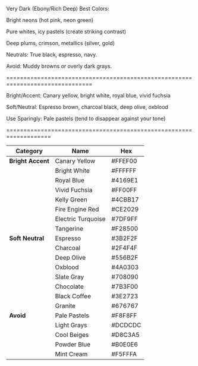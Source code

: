 Very Dark (Ebony/Rich Deep)
Best Colors:

Bright neons (hot pink, neon green)

Pure whites, icy pastels (create striking contrast)

Deep plums, crimson, metallics (silver, gold)

Neutrals: True black, espresso, navy.

Avoid: Muddy browns or overly dark grays.

===============================================================================


Bright/Accent: Canary yellow, bright white, royal blue, vivid fuchsia

Soft/Neutral: Espresso brown, charcoal black, deep olive, oxblood

Use Sparingly: Pale pastels (tend to disappear against your tone)

===================================================================

| Category          | Name               | Hex     |
| ----------------- | ------------------ | ------- |
| **Bright Accent** | Canary Yellow      | #FFEF00 |
|                   | Bright White       | #FFFFFF |
|                   | Royal Blue         | #4169E1 |
|                   | Vivid Fuchsia      | #FF00FF |
|                   | Kelly Green        | #4CBB17 |
|                   | Fire Engine Red    | #CE2029 |
|                   | Electric Turquoise | #7DF9FF |
|                   | Tangerine          | #F28500 |
| **Soft Neutral**  | Espresso           | #3B2F2F |
|                   | Charcoal           | #2F4F4F |
|                   | Deep Olive         | #556B2F |
|                   | Oxblood            | #4A0303 |
|                   | Slate Gray         | #708090 |
|                   | Chocolate          | #7B3F00 |
|                   | Black Coffee       | #3E2723 |
|                   | Granite            | #676767 |
| **Avoid**         | Pale Pastels       | #F8F8FF |
|                   | Light Grays        | #DCDCDC |
|                   | Cool Beiges        | #D8C3A5 |
|                   | Powder Blue        | #B0E0E6 |
|                   | Mint Cream         | #F5FFFA |
